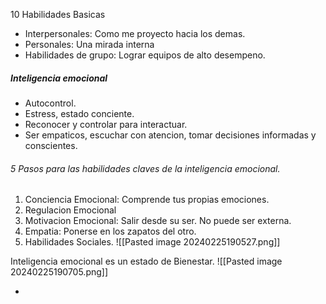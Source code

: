 10 Habilidades Basicas
- Interpersonales: Como me proyecto hacia los demas.
- Personales: Una mirada interna
- Habilidades de grupo: Lograr equipos de alto desempeno.
##### Inteligencia emocional

- Autocontrol.
- Estress, estado conciente.
- Reconocer y controlar para interactuar.
- Ser empaticos, escuchar con atencion, tomar decisiones informadas y conscientes.
###### 5 Pasos para las habilidades claves de la inteligencia emocional.
1. Conciencia Emocional: Comprende tus propias emociones.
2. Regulacion Emocional
3. Motivacion Emocional: Salir desde su ser. No puede ser externa.
4. Empatia: Ponerse en los zapatos del otro.
5. Habilidades Sociales.
![[Pasted image 20240225190527.png]]

Inteligencia emocional es un estado de Bienestar.
![[Pasted image 20240225190705.png]]

- 
